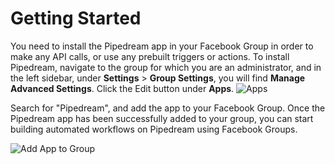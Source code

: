 # Getting Started
You need to install the Pipedream app in your Facebook Group in order to make any API calls, or use any prebuilt triggers or actions. To install Pipedream, navigate to the group for which you are an administrator, and in the left sidebar, under **Settings** > **Group Settings**, you will find **Manage Advanced Settings**. Click the Edit button under **Apps**.
![Apps](https://res.cloudinary.com/dpenc2lit/image/upload/v1687367319/mycology_fb_bpfmh3.png)

Search for "Pipedream", and add the app to your Facebook Group. Once the Pipedream app has been successfully added to your group, you can start building automated workflows on Pipedream using Facebook Groups.

![Add App to Group](https://res.cloudinary.com/dpenc2lit/image/upload/v1687367707/Screenshot_2023-06-21_at_10.12.35_AM_ua3z3p.png)